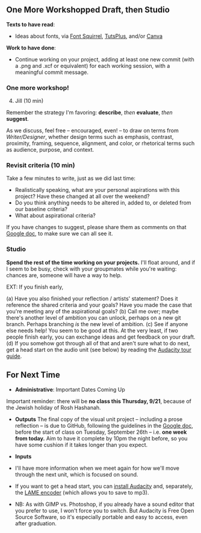 ## One More Workshopped Draft, then Studio 

**Texts to have read**:

* Ideas about fonts, via [Font Squirrel](https://www.fontsquirrel.com/resources/getting-started), [TutsPlus](https://design.tutsplus.com/articles/a-20-minute-intro-to-typography-basics--psd-3326), and/or [Canva](https://designschool.canva.com/font-design/)

**Work to have done**:

* Continue working on your project, adding at least one new commit (with a .png and .xcf or equivalent) for each working session, with a meaningful commit message.


### One more workshop!

4. Jill (10 min)

Remember the strategy I'm favoring: **describe**, *then* **evaluate**, *then* **suggest**.

As we discuss, feel free – encouraged, even! – to draw on terms from *Writer/Designer*, whether design terms such as emphasis, contrast, proximity, framing, sequence, alignment, and color, or rhetorical terms such as audience, purpose, and context.


### Revisit criteria (10 min)
Take a few minutes to write, just as we did last time: 
<div class="alert alert-success">
	<ul>
		<li>Realistically speaking, what are your personal aspirations with this project? Have these changed at all over the weekend?</li>
		<li>Do you think anything needs to be altered in, added to, or deleted from our baseline criteria?</li>
		<li>What about aspirational criteria?</li>
	</ul>
</div>

If you have changes to suggest, please share them as comments on that [Google doc](http://bit.ly/cdm2017fall), to make sure we can all see it.

### Studio

**Spend the rest of the time working on your projects.** I'll float around, and if I seem to be busy, check with your groupmates while you're waiting: chances are, someone will have a way to help.

EXT: If you finish early, 

(a) Have you also finished your reflection / artists' statement? Does it reference the shared criteria and your goals? Have you made the case that you're meeting any of the aspirational goals?
(b) Call me over; maybe there's another level of ambition you can unlock, perhaps on a new git branch. Perhaps branching *is* the new level of ambition.
(c) See if anyone else needs help! You seem to be good at this. At the very least, if two people finish early, you can exchange ideas and get feedback on your draft.
(d) If you somehow got through all of that and aren't sure what to do next, get a head start on the audio unit (see below) by reading the [Audacity tour guide](http://manual.audacityteam.org/index.html#using).



## For Next Time

* **Administrative**: Important Dates Coming Up

<div class="alert alert-danger">
Important reminder: there will be <strong>no class this Thursday, 9/21</strong>, because of the Jewish holiday of Rosh Hashanah.
</div>

* **Outputs**
The final copy of the visual unit project – including a prose reflection – is due to GitHub, following the guidelines in the [Google doc](http://bit.ly/cdm2017fall), before the start of class on Tuesday, September 26th – i.e. **one week from today.** Aim to have it complete by 10pm the night before, so you have some cushion if it takes longer than you expect.

* **Inputs**
 * I'll have more information when we meet again for how we'll move through the next unit, which is focused on sound. 
 * If you want to get a head start, you can [install Audacity](http://www.audacityteam.org/download/) and, separately, the [LAME encoder](http://manual.audacityteam.org/man/faq_installation_and_plug_ins.html#How_do_I_download_and_install_the_LAME_MP3_encoder.3F) (which allows you to save to mp3). 
  * NB: As with GIMP vs. Photoshop, if you already have a sound editor that you prefer to use, I won't force you to switch. But Audacity is Free Open Source Software, so it's especially portable and easy to access, even after graduation.


